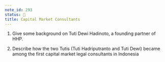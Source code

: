 ```yaml
---
note_id: 293
status: 📝
title: Capital Market Consultants
---
```


1. Give some background on Tuti Dewi Hadinoto, a founding partner of HHP.

2. Describe how the two Tutis (Tuti Hadriputranto and Tuti Dewi) became among the first capital market legal consultants in Indonesia

   
